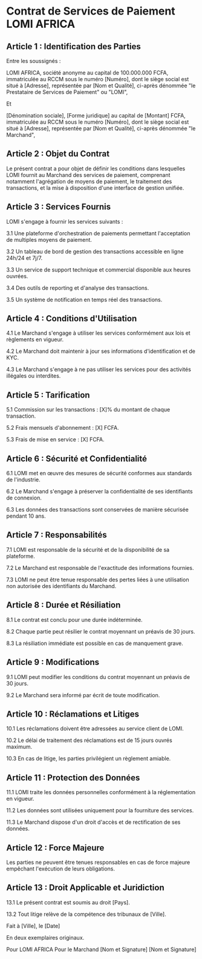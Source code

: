 # Contrat de Services de Paiement LOMI AFRICA

## Article 1 : Identification des Parties

Entre les soussignés :

LOMI AFRICA, société anonyme au capital de 100.000.000 FCFA, immatriculée au RCCM sous le numéro [Numéro], dont le siège social est situé à [Adresse], représentée par [Nom et Qualité], ci-après dénommée "le Prestataire de Services de Paiement" ou "LOMI",

Et

[Dénomination sociale], [Forme juridique] au capital de [Montant] FCFA, immatriculée au RCCM sous le numéro [Numéro], dont le siège social est situé à [Adresse], représentée par [Nom et Qualité], ci-après dénommée "le Marchand",

## Article 2 : Objet du Contrat

Le présent contrat a pour objet de définir les conditions dans lesquelles LOMI fournit au Marchand des services de paiement, comprenant notamment l'agrégation de moyens de paiement, le traitement des transactions, et la mise à disposition d'une interface de gestion unifiée.

## Article 3 : Services Fournis

LOMI s'engage à fournir les services suivants :

3.1 Une plateforme d'orchestration de paiements permettant l'acceptation de multiples moyens de paiement.

3.2 Un tableau de bord de gestion des transactions accessible en ligne 24h/24 et 7j/7.

3.3 Un service de support technique et commercial disponible aux heures ouvrées.

3.4 Des outils de reporting et d'analyse des transactions.

3.5 Un système de notification en temps réel des transactions.

## Article 4 : Conditions d'Utilisation

4.1 Le Marchand s'engage à utiliser les services conformément aux lois et règlements en vigueur.

4.2 Le Marchand doit maintenir à jour ses informations d'identification et de KYC.

4.3 Le Marchand s'engage à ne pas utiliser les services pour des activités illégales ou interdites.

## Article 5 : Tarification

5.1 Commission sur les transactions : [X]% du montant de chaque transaction.

5.2 Frais mensuels d'abonnement : [X] FCFA.

5.3 Frais de mise en service : [X] FCFA.

## Article 6 : Sécurité et Confidentialité

6.1 LOMI met en œuvre des mesures de sécurité conformes aux standards de l'industrie.

6.2 Le Marchand s'engage à préserver la confidentialité de ses identifiants de connexion.

6.3 Les données des transactions sont conservées de manière sécurisée pendant 10 ans.

## Article 7 : Responsabilités

7.1 LOMI est responsable de la sécurité et de la disponibilité de sa plateforme.

7.2 Le Marchand est responsable de l'exactitude des informations fournies.

7.3 LOMI ne peut être tenue responsable des pertes liées à une utilisation non autorisée des identifiants du Marchand.

## Article 8 : Durée et Résiliation

8.1 Le contrat est conclu pour une durée indéterminée.

8.2 Chaque partie peut résilier le contrat moyennant un préavis de 30 jours.

8.3 La résiliation immédiate est possible en cas de manquement grave.

## Article 9 : Modifications

9.1 LOMI peut modifier les conditions du contrat moyennant un préavis de 30 jours.

9.2 Le Marchand sera informé par écrit de toute modification.

## Article 10 : Réclamations et Litiges

10.1 Les réclamations doivent être adressées au service client de LOMI.

10.2 Le délai de traitement des réclamations est de 15 jours ouvrés maximum.

10.3 En cas de litige, les parties privilégient un règlement amiable.

## Article 11 : Protection des Données

11.1 LOMI traite les données personnelles conformément à la réglementation en vigueur.

11.2 Les données sont utilisées uniquement pour la fourniture des services.

11.3 Le Marchand dispose d'un droit d'accès et de rectification de ses données.

## Article 12 : Force Majeure

Les parties ne peuvent être tenues responsables en cas de force majeure empêchant l'exécution de leurs obligations.

## Article 13 : Droit Applicable et Juridiction

13.1 Le présent contrat est soumis au droit [Pays].

13.2 Tout litige relève de la compétence des tribunaux de [Ville].

Fait à [Ville], le [Date]

En deux exemplaires originaux.

Pour LOMI AFRICA                                Pour le Marchand
[Nom et Signature]                             [Nom et Signature]
